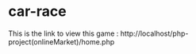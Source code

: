 # car-race

This is the link to view this game : http://localhost/php-project(onlineMarket)/home.php
